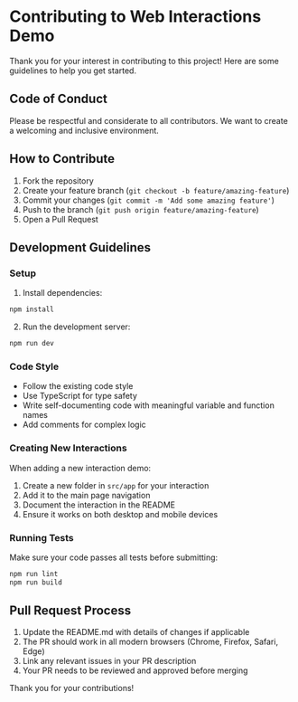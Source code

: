 # Contributing to Web Interactions Demo

Thank you for your interest in contributing to this project! Here are some guidelines to help you get started.

## Code of Conduct

Please be respectful and considerate to all contributors. We want to create a welcoming and inclusive environment.

## How to Contribute

1. Fork the repository
2. Create your feature branch (`git checkout -b feature/amazing-feature`)
3. Commit your changes (`git commit -m 'Add some amazing feature'`)
4. Push to the branch (`git push origin feature/amazing-feature`)
5. Open a Pull Request

## Development Guidelines

### Setup

1. Install dependencies:
```bash
npm install
```

2. Run the development server:
```bash
npm run dev
```

### Code Style

- Follow the existing code style
- Use TypeScript for type safety
- Write self-documenting code with meaningful variable and function names
- Add comments for complex logic

### Creating New Interactions

When adding a new interaction demo:

1. Create a new folder in `src/app` for your interaction
2. Add it to the main page navigation
3. Document the interaction in the README
4. Ensure it works on both desktop and mobile devices

### Running Tests

Make sure your code passes all tests before submitting:

```bash
npm run lint
npm run build
```

## Pull Request Process

1. Update the README.md with details of changes if applicable
2. The PR should work in all modern browsers (Chrome, Firefox, Safari, Edge)
3. Link any relevant issues in your PR description
4. Your PR needs to be reviewed and approved before merging

Thank you for your contributions! 
